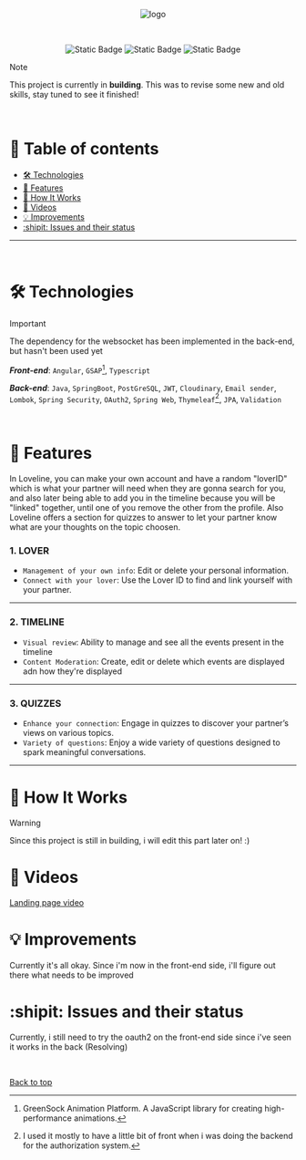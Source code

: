 <div align="center">

![logo](https://github.com/user-attachments/assets/99365ad5-6b1e-446c-8d0b-cdcd4d534139)

<br>

![Static Badge](https://img.shields.io/badge/Not%20yet%20deployed-%23cd5d75?style=flat&logo=Vercel&label=Vercel&labelColor=black) ![Static Badge](https://img.shields.io/badge/Not%20yet%20deployed-%236196a8?style=flat&logo=Koyeb&label=Koyeb&labelColor=black) ![Static Badge](https://img.shields.io/badge/Building_it-%23FAF3E1?logo=htmx&label=code&labelColor=black)

</div>


> [!NOTE]
> This project is currently in **building**. This was to revise some new and old skills, stay tuned to see it finished!

<br> 

<h1 id="table-of-contents"> 🧾 Table of contents </h1> 

- [🛠 Technologies](#technologies)  
- [🧩 Features](#features)  
- [📝 How It Works](#how-it-works)  
- [📂 Videos](#videos)  
- [💡 Improvements](#improvements)  
- [:shipit: Issues and their status](#issues-and-their-status)  

---

<br>

<h1 id="technologies">🛠️ Technologies</h1>

> [!IMPORTANT]
> The dependency for the websocket has been implemented in the back-end, but hasn't been used yet

_**Front-end**_: `Angular`, `GSAP`[^1], `Typescript` 
<!-- - Front deploy : `Vercel` -->

_**Back-end**_: `Java`, `SpringBoot`, `PostGreSQL`, `JWT`, `Cloudinary`, `Email sender`, `Lombok`, `Spring Security`, `OAuth2`, `Spring Web`, `Thymeleaf`[^2], `JPA`, `Validation`  
<!-- - Back deploy : `Koyeb`  -->

<!-- _**Others**_: `Postman`  -->

<br>


<h1 id="features">🧩 Features</h1>

In Loveline, you can make your own account and have a random "loverID" which is what your partner will need when they are gonna search for you, and also later being able to add you in the timeline because you will be "linked" together, until one of you remove the other from the profile. Also Loveline offers a section for quizzes to answer to let your partner know what are your thoughts on the topic choosen.


### 1. LOVER

  - `Management of your own info`: Edit or delete your personal information.
  - `Connect with your lover`: Use the Lover ID to find and link yourself with your partner.

---

### 2. TIMELINE

  - `Visual review`: Ability to manage and see all the events present in the timeline
  - `Content Moderation`: Create, edit or delete which events are displayed adn how they're displayed

---

### 3. QUIZZES

  - `Enhance your connection`: Engage in quizzes to discover your partner’s views on various topics.
  - `Variety of questions`: Enjoy a wide variety of questions designed to spark meaningful conversations.

---



<h1 id="how-it-works">📝 How It Works</h1>

> [!WARNING]
> Since this project is still in building, i will edit this part later on! :)



<h1 id="videos">📂 Videos</h1>

[Landing page video](https://github.com/user-attachments/assets/2de80db0-7001-4ffd-ac80-bff9170418c7)



<h1 id="improvements">💡 Improvements</h1>

Currently it's all okay. Since i'm now in the front-end side, i'll figure out there what needs to be improved 


<h1 id="issues-and-their-status">:shipit: Issues and their status</h1>

Currently, i still need to try the oauth2 on the front-end side since i've seen it works in the back (Resolving)


<br>

[Back to top](#table-of-contents)

[^1]: GreenSock Animation Platform. A JavaScript library for creating high-performance animations.
[^2]: I used it mostly to have a little bit of front when i was doing the backend for the authorization system.
